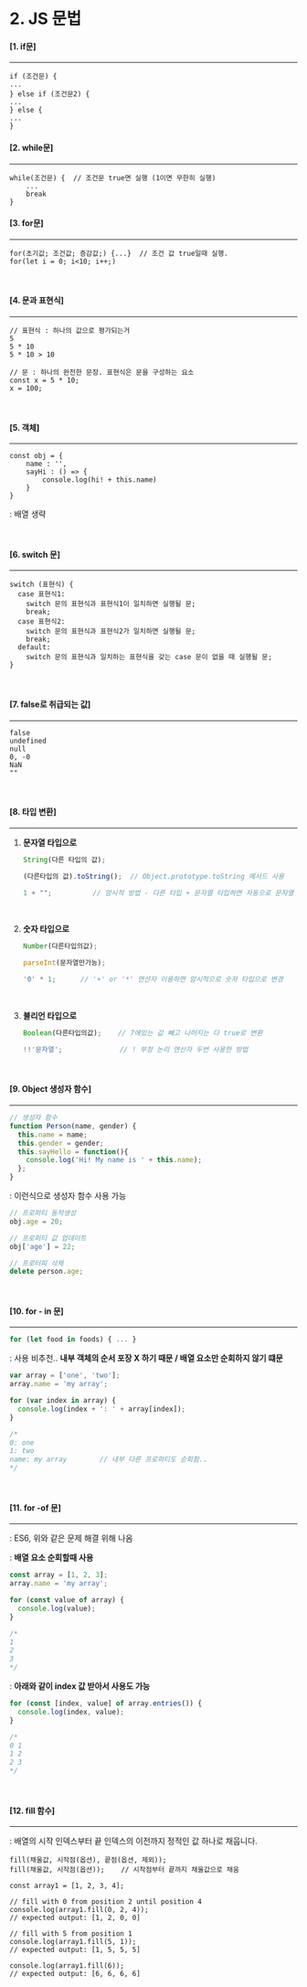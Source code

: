# 2. JS 문법

#### [1. if문]

----

```
if (조건문) {
...
} else if (조건문2) {
...
} else {
...
}
```

#### [2. while문]

----

```
while(조건문) {  // 조건문 true면 실행 (1이면 무한히 실행)
	...
	break
}
```

#### [3. for문]

----

```
for(초기값; 조건값; 증감값;) {...}  // 조건 값 true일때 실행.
for(let i = 0; i<10; i++;)
```

<br>

#### [4. 문과 표현식]

----

```
// 표현식 : 하나의 값으로 평가되는거
5
5 * 10
5 * 10 > 10
```

```
// 문 : 하나의 완전한 문장. 표현식은 문을 구성하는 요소
const x = 5 * 10;
x = 100;
```

<br>

#### [5. 객체]

----

```
const obj = {
	name : '',
	sayHi : () => {
		console.log(hi! + this.name)
	}
}
```

: 배열 생략

<br>

#### [6. switch 문]

----

```
switch (표현식) {
  case 표현식1:
    switch 문의 표현식과 표현식1이 일치하면 실행될 문;
    break;
  case 표현식2:
    switch 문의 표현식과 표현식2가 일치하면 실행될 문;
    break;
  default:
    switch 문의 표현식과 일치하는 표현식을 갖는 case 문이 없을 때 실행될 문;
}
```

<br>

#### [7. false로 취급되는 값]

---

```
false
undefined
null
0, -0
NaN
""
```

<br>

#### [8. 타입 변환]

----

1. **문자열 타입으로**

   ```js
   String(다른 타입의 값); 
   
   (다른타입의 값).toString();  // Object.prototype.toString 메서드 사용
   
   1 + "";          // 암시적 방법 - 다른 타입 + 문자열 타입하면 자동으로 문자열 타입으로 변경
   ```

   <br>

2. **숫자 타입으로**

   ```js
   Number(다른타입의값);
   
   parseInt(문자열만가능);
   
   '0' * 1;      // '+' or '*' 연산자 이용하면 암시적으로 숫자 타입으로 변경
   ```

   <br>

3. **불리언 타입으로**

   ```js
   Boolean(다른타입의값);    // 7에있는 값 빼고 나머지는 다 true로 변환
   
   !!'문자열';              // ! 부정 논리 연산자 두번 사용한 방법
   ```

<br>

#### [9. Object 생성자 함수]

---

```js
// 생성자 함수
function Person(name, gender) {
  this.name = name;
  this.gender = gender;
  this.sayHello = function(){
    console.log('Hi! My name is ' + this.name);
  };
}
```

: 이런식으로 생성자 함수 사용 가능

```js
// 프로퍼티 동적생성
obj.age = 20;

// 프로퍼티 값 업데이트
obj['age'] = 22;

// 프로터피 삭제
delete person.age;
```

<br>

#### [10. for - in 문]

----

```js
for (let food in foods) { ... }
```

: 사용 비추천.. **내부 객체의 순서 포장 X 하기 때문  / 배열 요소만 순회하지 않기 떄문**

```js
var array = ['one', 'two'];
array.name = 'my array';

for (var index in array) {
  console.log(index + ': ' + array[index]);
}

/*
0: one
1: two
name: my array        // 내부 다른 프로퍼티도 순회함..
*/
```

<br>

#### [11. for -of 문]

---

: ES6, 위와 같은 문제 해결 위해 나옴

: **배열 요소 순회할때 사용**

```js
const array = [1, 2, 3];
array.name = 'my array';

for (const value of array) {
  console.log(value);
}

/*
1
2
3
*/
```

: **아래와 같이 index 값 받아서 사용도 가능**

```js
for (const [index, value] of array.entries()) {
  console.log(index, value);
}

/*
0 1
1 2
2 3
*/
```

<br>

#### [12. fill 함수]

----

: 배열의 시작 인덱스부터 끝 인덱스의 이전까지 정적인 값 하나로 채웁니다.

```
fill(채울값, 시작점(옵션), 끝점(옵션, 제외));
fill(채울값, 시작점(옵션));    // 시작점부터 끝까지 채울값으로 채움
```

```
const array1 = [1, 2, 3, 4];

// fill with 0 from position 2 until position 4
console.log(array1.fill(0, 2, 4));
// expected output: [1, 2, 0, 0]

// fill with 5 from position 1
console.log(array1.fill(5, 1));
// expected output: [1, 5, 5, 5]

console.log(array1.fill(6));
// expected output: [6, 6, 6, 6]
```

